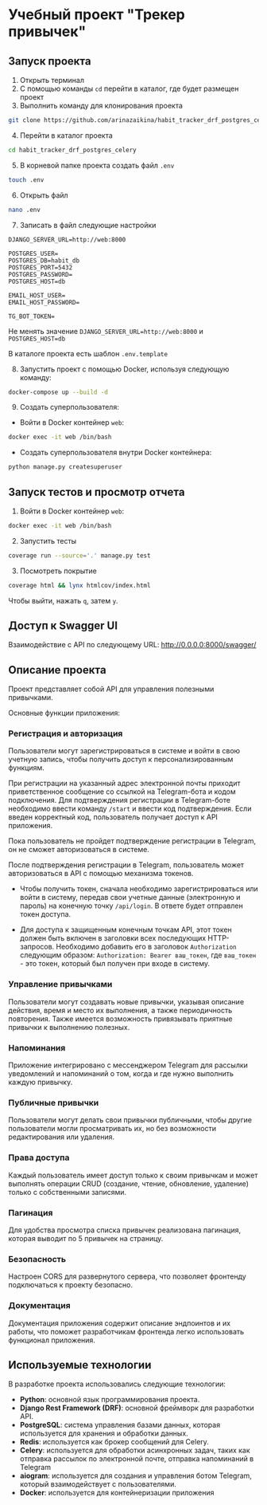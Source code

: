 # Учебный проект "Трекер привычек"

## Запуск проекта

1. Открыть терминал
2. С помощью команды `cd` перейти в каталог, где будет размещен проект
3. Выполнить команду для клонирования проекта
```bash
git clone https://github.com/arinazaikina/habit_tracker_drf_postgres_celery.git
```
4. Перейти в каталог проекта
```bash
cd habit_tracker_drf_postgres_celery
```
5. В корневой папке проекта создать файл `.env`
```bash
touch .env
```
6. Открыть файл
```bash
nano .env
```
7. Записать в файл следующие настройки

```
DJANGO_SERVER_URL=http://web:8000

POSTGRES_USER=
POSTGRES_DB=habit_db
POSTGRES_PORT=5432
POSTGRES_PASSWORD=
POSTGRES_HOST=db

EMAIL_HOST_USER=
EMAIL_HOST_PASSWORD=

TG_BOT_TOKEN=
```
Не менять значение `DJANGO_SERVER_URL=http://web:8000` и `POSTGRES_HOST=db`

В каталоге проекта есть шаблон `.env.template`

8. Запустить проект с помощью Docker, используя следующую команду:

```bash
docker-compose up --build -d
```

9. Создать суперпользователя:

* Войти в Docker контейнер `web`:

```bash
docker exec -it web /bin/bash
```

* Создать суперпользователя внутри Docker контейнера:

```bash
python manage.py createsuperuser
```

## Запуск тестов и просмотр отчета

1. Войти в Docker контейнер `web`:

```bash
docker exec -it web /bin/bash
```

2. Запустить тесты

```bash
coverage run --source='.' manage.py test
```

3. Посмотреть покрытие

```bash
coverage html && lynx htmlcov/index.html
```

Чтобы выйти, нажать `q`, затем `y`.

## Доступ к Swagger UI

Взаимодействие с API по следующему URL: http://0.0.0.0:8000/swagger/

## Описание проекта

Проект представляет собой API для управления полезными привычками.

Основные функции приложения:

### Регистрация и авторизация

Пользователи могут зарегистрироваться в системе и войти в свою учетную запись,
чтобы получить доступ к персонализированным функциям.

При регистрации на указанный адрес электронной почты приходит приветственное сообщение
со ссылкой на Telegram-бота и кодом подключения.
Для подтверждения регистрации в Telegram-боте необходимо ввести команду `/start` и ввести
код подтверждения. Если введен корректный код, пользователь получает доступ к API приложения.

Пока пользователь не пройдет подтверждение регистрации в Telegram, он не сможет авторизоваться в системе.

После подтверждения регистрации в Telegram, пользователь может авторизоваться в API с помощью механизма токенов.

* Чтобы получить токен, сначала необходимо зарегистрироваться или войти в систему,
  передав свои учетные данные (электронную и пароль) на конечную точку `/api/login`.
  В ответе будет отправлен токен доступа.

* Для доступа к защищенным конечным точкам API, этот токен должен быть включен в заголовки
  всех последующих HTTP-запросов. Необходимо добавить его в заголовок `Authorization` следующим образом:
  `Authorization: Bearer ваш_токен`, где `ваш_токен` - это токен, который был получен при входе в систему.

### Управление привычками

Пользователи могут создавать новые привычки, указывая описание действия, время и место их выполнения,
а также периодичность повторения. Также имеется возможность привязывать приятные привычки к выполнению полезных.

### Напоминания

Приложение интегрировано с мессенджером Telegram для рассылки уведомлений и напоминаний о том,
когда и где нужно выполнить каждую привычку.

### Публичные привычки

Пользователи могут делать свои привычки публичными, чтобы другие пользователи могли просматривать их,
но без возможности редактирования или удаления.

### Права доступа

Каждый пользователь имеет доступ только к своим привычкам и может выполнять операции CRUD
(создание, чтение, обновление, удаление) только с собственными записями.

### Пагинация

Для удобства просмотра списка привычек реализована пагинация, которая выводит по 5 привычек на страницу.

### Безопасность

Настроен CORS для развернутого сервера, что позволяет фронтенду подключаться к проекту безопасно.

### Документация

Документация приложения содержит описание эндпоинтов и их работы, что поможет разработчикам фронтенда легко
использовать функционал приложения.

## Используемые технологии

В разработке проекта использовались следующие технологии:

* **Python**: основной язык программирования проекта.
* **Django Rest Framework (DRF)**: основной фреймворк для разработки API.
* **PostgreSQL**: система управления базами данных, которая используется для хранения и обработки данных.
* **Redis**: используется как брокер сообщений для Celery.
* **Celery**: используется для обработки асинхронных задач, таких как отправка рассылок по электронной почте,
  отправка напоминаний в Telegram
* **aiogram**: используется для создания и управления ботом Telegram, который взаимодействует с пользователями.
* **Docker**: используется для контейнеризации приложения
